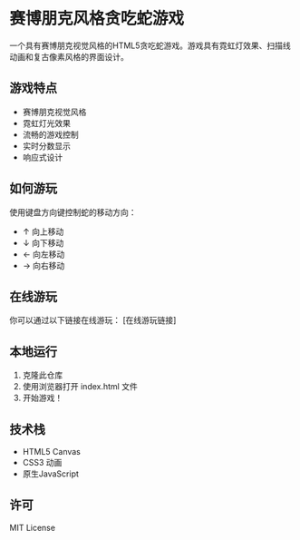 # 赛博朋克风格贪吃蛇游戏

一个具有赛博朋克视觉风格的HTML5贪吃蛇游戏。游戏具有霓虹灯效果、扫描线动画和复古像素风格的界面设计。

## 游戏特点

- 赛博朋克视觉风格
- 霓虹灯光效果
- 流畅的游戏控制
- 实时分数显示
- 响应式设计

## 如何游玩

使用键盘方向键控制蛇的移动方向：
- ↑ 向上移动
- ↓ 向下移动
- ← 向左移动
- → 向右移动

## 在线游玩

你可以通过以下链接在线游玩：
[在线游玩链接]

## 本地运行

1. 克隆此仓库
2. 使用浏览器打开 index.html 文件
3. 开始游戏！

## 技术栈

- HTML5 Canvas
- CSS3 动画
- 原生JavaScript

## 许可

MIT License